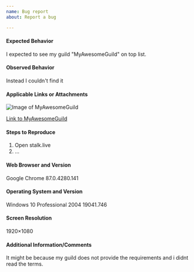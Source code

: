```yaml
---
name: Bug report
about: Report a bug

---
```


#### Expected Behavior

I expected to see my guild "MyAwesomeGuild" on top list.

#### Observed Behavior

Instead I couldn't find it

#### Applicable Links or Attachments

![Image of MyAwesomeGuild](https://stalk.live/assets/img/logo.png)

[Link to MyAwesomeGuild](https://stalk.live/guilds/721583806678827049)

#### Steps to Reproduce

1. Open stalk.live
2. ...

#### Web Browser and Version

Google Chrome 87.0.4280.141

#### Operating System and Version

Windows 10 Professional 2004 19041.746

#### Screen Resolution

1920×1080

#### Additional Information/Comments

It might be because my guild does not provide the requirements and i didnt read the terms.

